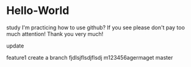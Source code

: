 # Hello-World
study
I'm practicing how to use github? If you see please don't pay too much attention! Thank you very much!

update

feature1
create a branch
fjdlsjflsdjflsdj
m123456agermaget
master
